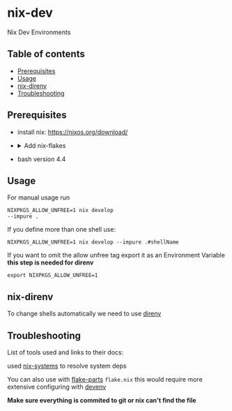 # nix-dev

Nix Dev Environments

## Table of contents

 * [Prerequisites](#prerequisites)
 * [Usage](#usage)
 * [nix-direnv](#nix-direnv)
 * [Troubleshooting](#troubleshooting)

## Prerequisites

 * install nix: https://nixos.org/download/ 

 * <details>
    <summary>Add nix-flakes</summary>
      <p>&emsp;Check if your nix.conf file is in <code>/etc/nix</code> or <code>~/.config/nix</code> then run the following: </p>
      &emsp;<pre><code>echo 'experimental-features = nix-command flakes' >> /etc/nix/nix.conf</code></pre> <br>
      &emsp;<pre><code>echo 'experimental-features = nix-command flakes' >> ~/.config/nix/nix.conf</code></pre>

  * bash version 4.4

## Usage

For manual usage run <pre><code>NIXPKGS_ALLOW_UNFREE=1 nix develop --impure .</code></pre>

If you define more than one shell use: 

<pre><code>NIXPKGS_ALLOW_UNFREE=1 nix develop --impure .#shellName</code></pre>

If you want to omit the allow unfree tag export it as an Environment Variable **this step is needed for direnv**<pre><code>export NIXPKGS_ALLOW_UNFREE=1</code></pre>

## nix-direnv


To change shells automatically we need to use [direnv]()

## Troubleshooting

List of tools used and links to their docs: 

used [nix-systems](https://github.com/nix-systems/nix-systems) to resolve system deps 

You can also use with [flake-parts](https://devenv.sh/guides/using-with-flake-parts/) ```flake.nix``` this would require more extensive configuring with [devenv](https://devenv.sh/getting-started/)

**Make sure everything is commited to git or nix can't find the file**